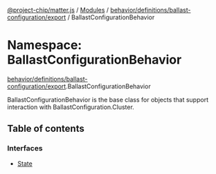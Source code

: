 [@project-chip/matter.js](../README.md) / [Modules](../modules.md) / [behavior/definitions/ballast-configuration/export](behavior_definitions_ballast_configuration_export.md) / BallastConfigurationBehavior

# Namespace: BallastConfigurationBehavior

[behavior/definitions/ballast-configuration/export](behavior_definitions_ballast_configuration_export.md).BallastConfigurationBehavior

BallastConfigurationBehavior is the base class for objects that support interaction with BallastConfiguration.Cluster.

## Table of contents

### Interfaces

- [State](../interfaces/behavior_definitions_ballast_configuration_export.BallastConfigurationBehavior.State.md)
